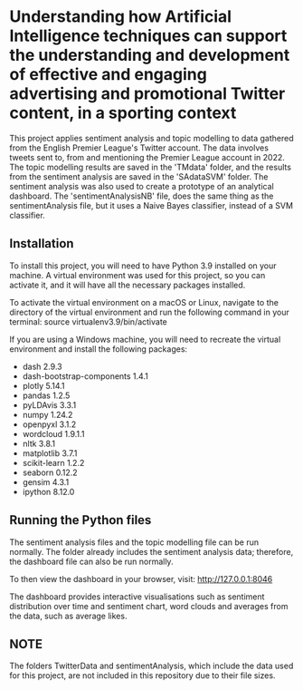 # Understanding how Artificial Intelligence techniques can support the understanding and development of effective and engaging advertising and promotional Twitter content, in a sporting context

This project applies sentiment analysis and topic modelling to data gathered from the English Premier League's Twitter account. The data involves tweets sent to, from and mentioning the Premier League account in 2022. The topic modelling results are saved in the 'TMdata' folder, and the results from the sentiment analysis are saved in the 'SAdataSVM' folder. The sentiment analysis was also used to create a prototype of an analytical dashboard. The 'sentimentAnalysisNB' file, does the same thing as the sentimentAnalysis file, but it uses a Naive Bayes classifier, instead of a SVM classifier.

## Installation

To install this project, you will need to have Python 3.9 installed on your machine. A virtual environment was used for this project, so you can activate it, and it will have all the necessary packages installed.

To activate the virtual environment on a macOS or Linux, navigate to the directory of the virtual environment and run the following command in your terminal: 
source virtualenv3.9/bin/activate

If you are using a Windows machine, you will need to recreate the virtual environment and install the following packages:

- dash                      2.9.3
- dash-bootstrap-components 1.4.1
- plotly                    5.14.1
- pandas                    1.2.5
- pyLDAvis                  3.3.1
- numpy                     1.24.2
- openpyxl                  3.1.2
- wordcloud                 1.9.1.1
- nltk                      3.8.1
- matplotlib                3.7.1
- scikit-learn              1.2.2
- seaborn                   0.12.2
- gensim                    4.3.1
- ipython                   8.12.0

## Running the Python files

The sentiment analysis files and the topic modelling file can be run normally. The folder already includes the sentiment analysis data; therefore, the dashboard file can also be run normally.

To then view the dashboard in your browser, visit: http://127.0.0.1:8046

The dashboard provides interactive visualisations such as sentiment distribution over time and sentiment chart, word clouds and averages from the data, such as average likes. 

## NOTE
The folders TwitterData and sentimentAnalysis, which include the data used for this project, are not included in this repository due to their file sizes.
